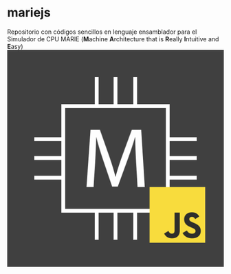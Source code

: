 # mariejs
Repositorio con códigos sencillos en lenguaje ensamblador para el Simulador de CPU MARIE (**M**achine **A**rchitecture that is **R**eally **I**ntuitive and **E**asy)
![marie](https://github.com/ReginaThePumpkin/mariejs/blob/main/logo.png)
